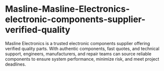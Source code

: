 # Masline-Masline-Electronics-electronic-components-supplier-verified-quality
Masline Electronics is a trusted electronic components supplier offering verified quality parts. With authentic components, fast quotes, and technical support, engineers, manufacturers, and repair teams can source reliable components to ensure system performance, minimize risk, and meet project deadlines.
